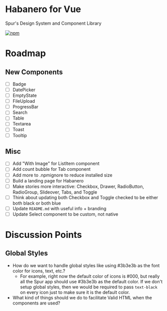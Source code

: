 # Habanero for Vue

Spur's Design System and Component Library

[![npm](https://img.shields.io/npm/v/habanero-vue.svg?style=flat-square)](https://www.npmjs.com/package/habanero-vue)

# Roadmap

## New Components

- [ ] Badge
- [ ] DatePicker
- [ ] EmptyState
- [ ] FileUpload
- [ ] ProgressBar
- [ ] Search
- [ ] Table
- [ ] Textarea
- [ ] Toast
- [ ] Tooltip

## Misc

- [ ] Add "With Image" for ListItem component
- [ ] Add count bubble for Tab component
- [ ] Add more to .npmignore to reduce installed size
- [ ] Build a landing page for Habanero
- [ ] Make stories more interactive: Checkbox, Drawer, RadioButton, RadioGroup, Slideover, Tabs, and Toggle
- [ ] Think about updating both Checkbox and Toggle checked to be either both black or both blue
- [ ] Update `README.md` with useful info + branding
- [ ] Update Select component to be custom, not native

# Discussion Points

## Global Styles

- How do we want to handle global styles like using #3b3e3b as the font color for icons, text, etc.?
  - For example, right now the default color of icons is #000, but really all the Spur app should use #3b3e3b as the default color. If we don't setup global styles, then we would be required to pass `text-black` on every icon just to make sure it is the default color.
- What kind of things should we do to facilitate Valid HTML when the components are used?
